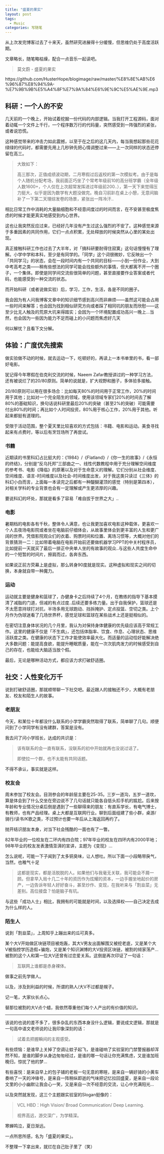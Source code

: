 ```yaml
---
title: "盛夏的果实"
layout: post
tags:
  - Music
categories: 写随笔
---
```


从上次发完博客过去了十来天，虽然研究进展得十分缓慢，但思维仍处于高度活跃期。

<!-- more -->

文章略长，随笔略枯燥，配合一点音乐一起读吧。

> 莫文蔚 - 盛夏的果实

<p>https://github.com/HusterHope/blogimage/raw/master/%E8%8E%AB%E6%96%87%E8%94%9A-%E7%9B%9B%E5%A4%8F%E7%9A%84%E6%9E%9C%E5%AE%9E.mp3</p>

## 科研：一个人的不安

几天前的一个晚上，开始试着挖掘一份代码的内部逻辑。当我打开工程源码，面对着动辄一个文件上千行，一个程序数万行的代码量，突然感受到一阵强烈的紧张，或者说恐慌。

这种感觉带来的冲击力如此震撼，以至于在之后的这几天内，每当我想起那些花花绿绿的代码时，都需要先用上几秒钟先把心情调整过来——上一次同样的状态还停留在高三。

> 大致如下：
>
> 高三那次，正值成绩波动期，二月寒假过后返校的第一次模拟考。由于是每个人随机分配考场，我前面正巧坐了个常考年级前10的高分班学霸（全年级人数1600+，个人仅在上次超常发挥进过年级前200..），第一天下来觉得压力挺大，似乎是因为数学有大题没做完。晚自习前趴在桌上小憩，无意间脑补了一下第二天理综发卷的场景，紧张出一阵冷汗..

相比日常工作中消耗的大量脑细胞和不经意间度过的时间而言，在不安甚至极度焦虑的时候才能更真实地感受到内心世界。

这也让我突然反应过来，已经好几年没有产生过这么强烈的不安了。这种感觉来源于多重因素的共同作用，它们一点点积累，无处释放的时候突然从心里的某处出现。

真正接触科研工作也过去了大半年，对「搞科研要耐得住寂寞」这句话慢慢有了理解。小学中学和本科，至少是有同学的。「同学」这个词很微妙，它反映出一个「共同学习」的状态，会在一段时间内有一个共同的目标——小到一份作业，大到中考高考之类——稍有些想法的同学可能会找些额外的事情，但大都离不开一个圈子，一个集体。即使是同学间交流些很简单的问题，甚至直接要作业答案或者代码，也能感受到一种交流的状态。

而开始科研（或者说做实验）后，学习，工作，生活，各是不同的圈子。

我会因为有人问我博客文章中的知识细节感到高兴而非麻烦——虽然这可能会占用一些时间来解答；也会因为找到相似研究方向或者踩了相同坑的朋友而欣慰——这至少比无人触及的荒原大坑来得踏实；会因为一个环境配置成功高兴一晚上…当然，也会因为一些因为能力不足而碰上的小问题而焦虑好几天

何以解忧？且看下文分解。

## 体验：广度优先搜索

做实验做不动的时候，就去运动一下，吃顿好的，再读上一本书单里的书，看一部好电影。

犹记得今年寒假在伯克利交流的时候，Naeem Zafar教授讲过的一种学习方法，还有被说烂了的20/80原则。简单的说就是，扩大视野和圈子，多体验多接触。

20/80原则可以用在很多场合：比如每天80%的时间用于正常工作，20%的时间用于其他；比如对一个完全陌生的领域，使用该领域专家们20%的时间去了解80%的基础知识，换句话说科研里最后20%的突破（甚至2%的突破）可能需要付出80%的时间；再比如个人时间投资，80%用于核心工作，20%用于其他。听起来都挺有道理的。

受限于活动范围，整个夏天里比较喜欢的方式包括：书籍、电影和运动。美食寻找起来有点费时，等以后有烹饪场所了再尝试。

### 书籍

近期读的书里科幻占比挺大的：《1984》/《Flatland》/《你一生的故事》/《永恒的终结》，分别是“反乌托邦”三部曲之一、线性代数教程中用于充分理解空间维度的参考书、电影《降临》的原著以及对于生命意义的理解。它们分别从社会维度、空间维度、语言-时间维度以及社会-时间维度出发，对于我这类只读过《三体》的科幻小白而言，上面每一本读完之后都有一种醍醐灌顶的感觉（特别是第四本），对相关学科的专业背景也会有一定理解或产生更浓厚的兴趣。

要说科幻的坏处，那就是看多了容易「难自拔于世界之大」..

### 电影

暑期档的电影各有千秋，整体令人满意，也让我更加喜欢电影这种载体，更喜欢一个人去夜场电影院或者坐在电脑前仔细体会，从故事里体会到更丰富的人生和更广阔的世界。凭借影院观众们的衣着、购票时间和位置、离场习惯等，大概对他们的背景猜测一二：比如带着电脑在电影开始前还要做机器学习PPT的中关村程序员，比如提前一天就买了最后一排正中央单人坐的有故事的观众..与这些人共度生命中的一个短暂的时间片，擦肩而过，各奔东西。

如果说正前方荧幕上是虚拟，那么转身90度就是现实。这种虚拟和现实之间的切换，本身就自带一种魔力。

### 运动

运动就主要是健身和篮球了，办健身卡之后持续了4个月，在教练的指导下基本摸清了减脂的门道，但减的有点过度..后续还要多练力量。出于自我保护，篮球还是不太愿意持球打对抗，半场多用无球跑动、挡拆掩护、定点投篮、空切之类。上个月作为伪球迷看了几场世界杯，感觉足球和篮球在某些战术上还是挺相似的。

在密切注意身体状况的几个月里，我认为对保持身体健康的优先级应该高于常规工作。这里的健康不仅是「不生病」，还包括体脂率、饮食、作息、心理状态、思维活跃度之类。在健康的状态下工作才能使效率最大化。而适量的运动恰好能解决绝大多数问题：能提高食欲，能提升睡眠质量，能在一次次肌肉发力的时候感受到自己的存在，也能给大脑适当放个假。

最后，无论是哪种活动方式，都应该力求打破舒适圈。

## 社交：人性变化万千

说到打破舒适圈，那就顺带聊一下社交吧。最近跟人的接触还不少，大概有老朋友、校友和陌生人的故事。

### 老朋友

今天，和某位十年都没什么联系的小学学霸突然取得了联系，简单聊了几句。顺便问到了小学同学有没有建群，答案是没有。

我去问了问小学班长，达成的共识是：

> 该有联系的会一直有联系，没联系的初中开始就再也没说过话了。
>
> 即使拉一个群，也不太能有共同话题。

不得不承认，事实就是这样。

### 校友会

周末参加了校友会。目测参会的年龄层主要在25-35。三岁一道沟，五岁一道坎，算是体会到了什么交坐在旁边说不了几句话就只能各自低头扣手机的尴尬。后来按年龄和专业情况分桌后倒是遇到了一些聊得来的朋友：有直系学长，有电气博士，有教师，也有产品经理。桌上大都是互联网行业。聊到后面组建了些小群，桌游/骑行/读书/K歌之类，不过预计也要一年后从上海返回再约了。

抛开结识朋友本身，对当下社会残酷的一面也有了一瞥。

82年毕业的一位校友在二环内有四合院；97年毕业的校友在四环内有2000平地；98年毕业的校友发表激情澎湃的宣讲，主题为《变现》...

怎么说呢，可能一下子闻到了太多铜臭味，让人想吐。所以下面一小段略带戾气，当然，也稚气十足

> 这都是现实，都是活脱脱的人。如果他们与我毫无关联，我可能会不屑一顾。但拿早入局十几二十年的资历作为炫耀的资本，一边手握坐地起价的房产，一边告诉年轻人好好奋斗，甚至炒作、变现，在我听来与「割韭菜」无差别。高位接盘？怕是脑子有坑。

与这些「成功人士」相比，我拥有的可能就是时间，以及选择权——自己决定去成为什么样的人。

### 陌生人

说到「割韭菜」，上周知乎上蹦出来的瓜可真多。

某个大V开始做区块链项目被炮轰，其大V男友出面解围又被挖老底，又是某个大V被指控学历造假+骗炮，又是某个知识渊博的大V投资区块链，被割的倾家荡产…被割的这个人和第一位大V还曾有过恋爱关系。这倒是再次印证了一句话：

> 互联网上谁都是赤身裸体。

做事之前先学做人。

以及，涉及到利益的时候，所谓的熟人/大V不过都是幌子。

记一笔，大家伙长点心。

替那位被割的大V点个蜡，我依然尊重他们每个人产出的有价值的知识。

---

该说的也说的差不多了，很多杂乱的东西本身没什么逻辑，要说成文逻辑，那就是一句高中语文老师说的让我印象深刻的话：

> 试着去把握瞬间的主观感受。

有些烦恼：是谁早上关掉了空调让蚊子起飞，是谁碰响了实验室的门禁警报器却浑然不知，是谁的脚步从身边匆匆经过，是谁的哪一句话让你充满焦虑，又是谁加班晚归，惊扰了他的梦...

有些喜悦：是来自早上的包子铺的老板一句无意的寒暄，是来自一辆好骑的小黄车奏响了一天的冲锋号，是来自一阵稍纵即逝的气味把记忆拉回盛夏，是来自一段论文里的小小幽默让我会心一笑，又是来自一次不经意的交流，让心中充满阳光...



以及突然就发现，这三个主题跟实验室的Slogan挺像的：

> VCL HBD：High Vision/ Broad Communication/ Deep Learning.
>
> 视界高远，游交深广，为学精深。

寒蝉鸣泣，夏日渐远。

一点所思所感，名为「盛夏的果实」。

不整理一下拿出来，就烂在自己肚子里了（笑）